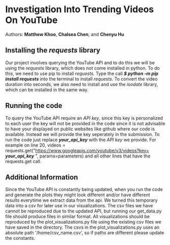 # Investigation Into Trending Videos On YouTube
Authors: **Matthew Khoo**, **Chalsea Chen**, and **Chenyu Hu**

## Installing the _requests_ library
Our project involves querying the YouTube API and to do this we will be using the _requests_ library, which does not come installed in python. To do this, we need to use pip to install _requests_. Type the call _**$ python -m pip install requests**_ into the terminal to install _requests_. To convert the video duration into seconds, we also need to install and use the _isodate_ library, which can be installed in the same way.

## Running the code
To query the YouTube API require an _API key_, since this key is personalized to each user the key will not be provided in the code since it is not advisable to have your displayed on public websites like github where our code is available. Instead we will provide the key seperately in the submission. To run the code just replace _**your_api_key**_ with the _API key_ we provide. For example on line 20, videos = requests.get("https://www.googleapis.com/youtube/v3/videos?key= _**your_api_key**_ ", params=parameters) and all other lines that have the requests.get call.

## Additional Information
Since the YouTube API is constantly being updated, when you run the code and generate the plots they might look different and/or have different results everytime we extract data from the api. We turned this temporary data into a csv for later use in our visualizations. The csv files we have cannot be reproduced due to the updated API, but running our get_data.py file should produce files in similar format. All visualizations should be reproduced by the plot_visualizations.py file using the existing csv files we have saved in the directory. The csvs in the plot_visualizations.py uses an absolute path '/home/csv_name.csv', so if paths are different please update the constants.